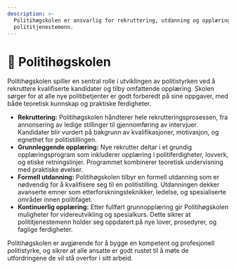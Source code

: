 ```yaml
---
description: >-
  Politihøgskolen er ansvarlig for rekruttering, utdanning og opplæring av nye
  polititjenestemenn.
---
```


# 🏫 Politihøgskolen

Politihøgskolen spiller en sentral rolle i utviklingen av politistyrken ved å rekruttere kvalifiserte kandidater og tilby omfattende opplæring. Skolen sørger for at alle nye politibetjenter er godt forberedt på sine oppgaver, med både teoretisk kunnskap og praktiske ferdigheter.

* **Rekruttering:** Politihøgskolen håndterer hele rekrutteringsprosessen, fra annonsering av ledige stillinger til gjennomføring av intervjuer. Kandidater blir vurdert på bakgrunn av kvalifikasjoner, motivasjon, og egnethet for politistillingen.
* **Grunnleggende opplæring:** Nye rekrutter deltar i et grundig opplæringsprogram som inkluderer opplæring i politiferdigheter, lovverk, og etiske retningslinjer. Programmet kombinerer teoretisk undervisning med praktiske øvelser.
* **Formell utdanning:** Politihøgskolen tilbyr en formell utdanning som er nødvendig for å kvalifisere seg til en politistilling. Utdanningen dekker avanserte emner som etterforskningsteknikker, ledelse, og spesialiserte områder innen politifaget.
* **Kontinuerlig opplæring:** Etter fullført grunnopplæring gir Politihøgskolen muligheter for videreutvikling og spesialkurs. Dette sikrer at polititjenestemenn holder seg oppdatert på nye lover, prosedyrer, og faglige ferdigheter.

Politihøgskolen er avgjørende for å bygge en kompetent og profesjonell politistyrke, og sikrer at alle ansatte er godt rustet til å møte de utfordringene de vil stå overfor i sitt arbeid.
